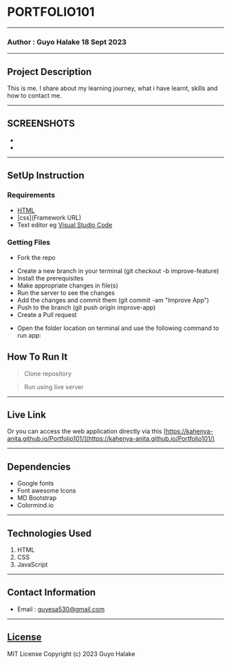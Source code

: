 #  PORTFOLIO101
****
### Author : Guyo Halake 18 Sept 2023
****
## Project Description
This is me. I share about my learning journey, what i have learnt, skills and how to contact me.
******

## SCREENSHOTS
- 

- 



********
## SetUp Instruction
### Requirements
* [HTML](html.com)
* [css](Framework URL)
* Text editor eg [Visual Studio Code](https://code.visualstudio.com/download)


### Getting Files
* Fork the repo
- Create a new branch in your terminal (git checkout -b improve-feature)
- Install the prerequisites
- Make appropriate changes in file(s)
- Run the server to see the changes
- Add the changes and commit them (git commit -am "Improve App")
- Push to the branch (git push origin improve-app)
- Create a Pull request
* Open the folder location on terminal and use the following command to run app:

## How To Run It
>  Clone repository

> Run using live server
*****
## Live Link
Or you can access the web application directly via this [https://kahenya-anita.github.io/Portfolio101/](https://kahenya-anita.github.io/Portfolio101/)
*****
## Dependencies
- Google fonts
- Font awesome Icons
- MD Bootstrap
- Colormind.io
*****
## Technologies Used
1. HTML
2. CSS
3. JavaScript
*****
## Contact Information
* Email : guyesa530@gmail.com
*****
## [License](LICENSE)
MIT License
Copyright (c) 2023 Guyo Halake

